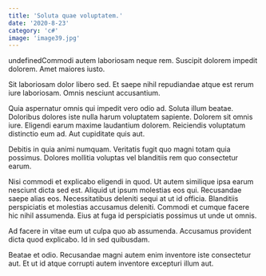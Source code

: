 ```yaml
---
title: 'Soluta quae voluptatem.'
date: '2020-8-23'
category: 'c#'
image: 'image39.jpg'
---
```


undefinedCommodi autem laboriosam neque rem. Suscipit dolorem impedit dolorem. Amet maiores iusto.
 Sit laboriosam dolor libero sed. Et saepe nihil repudiandae atque est rerum iure laboriosam. Omnis nesciunt accusantium.
 Quia aspernatur omnis qui impedit vero odio ad. Soluta illum beatae. Doloribus dolores iste nulla harum voluptatem sapiente. Dolorem sit omnis iure.
Eligendi earum maxime laudantium dolorem. Reiciendis voluptatum distinctio eum ad. Aut cupiditate quis aut.
 Debitis in quia animi numquam. Veritatis fugit quo magni totam quia possimus. Dolores mollitia voluptas vel blanditiis rem quo consectetur earum.
 Nisi commodi et explicabo eligendi in quod. Ut autem similique ipsa earum nesciunt dicta sed est. Aliquid ut ipsum molestias eos qui.
Recusandae saepe alias eos. Necessitatibus deleniti sequi at ut id officia. Blanditiis perspiciatis et molestias accusamus deleniti. Commodi et cumque facere hic nihil assumenda. Eius at fuga id perspiciatis possimus ut unde ut omnis.
 Ad facere in vitae eum ut culpa quo ab assumenda. Accusamus provident dicta quod explicabo. Id in sed quibusdam.
 Beatae et odio. Recusandae magni autem enim inventore iste consectetur aut. Et ut id atque corrupti autem inventore excepturi illum aut.

